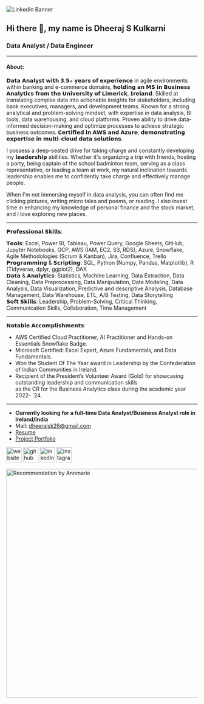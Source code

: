 ![LinkedIn Banner](https://github.com/user-attachments/assets/740b21af-f8e4-4817-98b0-2ce63778d3a0)


## Hi there 👋, my name is Dheeraj S Kulkarni
### Data Analyst / Data Engineer
----------------------------------------------------------------------------------------------------------------------------------
#### About: 

𝗗𝗮𝘁𝗮 𝗔𝗻𝗮𝗹𝘆𝘀𝘁 𝘄𝗶𝘁𝗵 𝟯.𝟱+ 𝘆𝗲𝗮𝗿𝘀 𝗼𝗳 𝗲𝘅𝗽𝗲𝗿𝗶𝗲𝗻𝗰𝗲 in agile environments within banking and e-commerce domains, 𝗵𝗼𝗹𝗱𝗶𝗻𝗴 𝗮𝗻 𝗠𝗦 𝗶𝗻 𝗕𝘂𝘀𝗶𝗻𝗲𝘀𝘀 𝗔𝗻𝗮𝗹𝘆𝘁𝗶𝗰𝘀 𝗳𝗿𝗼𝗺 𝘁𝗵𝗲 𝗨𝗻𝗶𝘃𝗲𝗿𝘀𝗶𝘁𝘆 𝗼𝗳 𝗟𝗶𝗺𝗲𝗿𝗶𝗰𝗸, 𝗜𝗿𝗲𝗹𝗮𝗻𝗱. Skilled at translating complex data into actionable insights for stakeholders, including bank executives, managers, and development teams. Known for a strong analytical and problem-solving mindset, with expertise in data analysis, BI tools, data warehousing, and cloud platforms. Proven ability to drive data-informed decision-making and optimize processes to achieve strategic business outcomes. 𝗖𝗲𝗿𝘁𝗶𝗳𝗶𝗲𝗱 𝗶𝗻 𝗔𝗪𝗦 𝗮𝗻𝗱 𝗔𝘇𝘂𝗿𝗲, 𝗱𝗲𝗺𝗼𝗻𝘀𝘁𝗿𝗮𝘁𝗶𝗻𝗴 𝗲𝘅𝗽𝗲𝗿𝘁𝗶𝘀𝗲 𝗶𝗻 𝗺𝘂𝗹𝘁𝗶-𝗰𝗹𝗼𝘂𝗱 𝗱𝗮𝘁𝗮 𝘀𝗼𝗹𝘂𝘁𝗶𝗼𝗻𝘀.

I possess a deep-seated drive for taking charge and constantly developing my 𝗹𝗲𝗮𝗱𝗲𝗿𝘀𝗵𝗶𝗽 abilities. Whether it's organizing a trip with friends, hosting a party, being captain of the school badminton team, serving as a class representative, or leading a team at work, my natural inclination towards leadership enables me to confidently take charge and effectively manage people.

When I'm not immersing myself in data analysis, you can often find me clicking pictures, writing micro tales and poems, or reading. I also invest time in enhancing my knowledge of personal finance and the stock market, and I love exploring new places. 

______________________________________________
𝗣𝗿𝗼𝗳𝗲𝘀𝘀𝗶𝗼𝗻𝗮𝗹 𝗦𝗸𝗶𝗹𝗹𝘀:

𝗧𝗼𝗼𝗹𝘀: Excel, Power BI, Tableau, Power Query, Google Sheets, GitHub, Jupyter Notebooks, GCP, AWS (IAM, EC2, S3, RDS), Azure, Snowflake, Agile Methodologies (Scrum & Kanban), Jira, Confluence, Trello  
𝗣𝗿𝗼𝗴𝗿𝗮𝗺𝗺𝗶𝗻𝗴 & 𝗦𝗰𝗿𝗶𝗽𝘁𝗶𝗻𝗴: SQL, Python (Numpy, Pandas, Matplotlib), R (Tidyverse, dplyr, ggplot2), DAX  
𝗗𝗮𝘁𝗮 & 𝗔𝗻𝗮𝗹𝘆𝘁𝗶𝗰𝘀: Statistics, Machine Learning, Data Extraction, Data Cleaning, Data Preprocessing, Data Manipulation, Data Modeling, Data Analysis, Data Visualization, Predictive and descriptive Analysis, Database Management, Data Warehouse, ETL, A/B Testing, Data Storytelling  
𝗦𝗼𝗳𝘁 𝗦𝗸𝗶𝗹𝗹𝘀: Leadership, Problem-Solving, Critical Thinking, Communication Skills, Collaboration, Time Management  
__________________________________________________________________________________________________
𝗡𝗼𝘁𝗮𝗯𝗹𝗲 𝗔𝗰𝗰𝗼𝗺𝗽𝗹𝗶𝘀𝗵𝗺𝗲𝗻𝘁𝘀:

* AWS Certified Cloud Practitioner, AI Practitioner and Hands-on Essentials Snowflake Badge.  
* Microsoft Certified: Excel Expert, Azure Fundamentals, and Data Fundamentals.  
* Won the Student Of The Year award in Leadership by the Confederation of Indian Communities in Ireland.  
* Recipient of the President’s Volunteer Award (Gold) for showcasing outstanding leadership and communication skills  
as the CR for the Business Analytics class during the academic year 2022-
'24.

__________________________________________________________________________________________________

- **Currently looking for a full-time Data Analyst/Business Analyst role in Ireland/India**
- Mail: dheerajsk26@gmail.com
- [Resume](https://drive.google.com/file/d/1cEPyXIKqIK_QFQLM6R7zhoKWY4ugWXsk/view?usp=sharing)
- [Project Portfolio](https://dheerajsk.carrd.co/)

[<img src='https://cdn.jsdelivr.net/npm/simple-icons@3.0.1/icons/icloud.svg' alt='website' height='40'>](https://dheerajsk.carrd.co/)
[<img src='https://cdn.jsdelivr.net/npm/simple-icons@3.0.1/icons/github.svg' alt='github' height='40'>](https://github.com/dheerajsk26)  [<img src='https://cdn.jsdelivr.net/npm/simple-icons@3.0.1/icons/linkedin.svg' alt='linkedin' height='40'>](https://www.linkedin.com/in/dheeraj-s-kulkarni/)  [<img src='https://cdn.jsdelivr.net/npm/simple-icons@3.0.1/icons/instagram.svg' alt='instagram' height='40'>](https://www.instagram.com/dheerature/)  


  
<img width="602" alt="Recommendation by Annmarie" src="https://github.com/dheerajsk26/dheerajsk26/assets/77773902/34cfb672-138c-49a8-bd7f-22370714670e">





